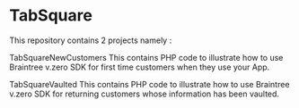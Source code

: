 # TabSquare

This repository contains 2 projects namely :

TabSquareNewCustomers
This contains PHP code to illustrate how to use Braintree v.zero SDK for first time customers when they use your App.

TabSquareVaulted
This contains PHP code to illustrate how to use Braintree v.zero SDK for returning customers whose information has been vaulted.

